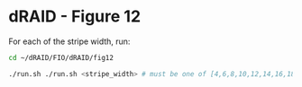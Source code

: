 # dRAID - Figure 12

For each of the stripe width, run:
```Bash
cd ~/dRAID/FIO/dRAID/fig12

./run.sh ./run.sh <stripe_width> # must be one of [4,6,8,10,12,14,16,18]
```